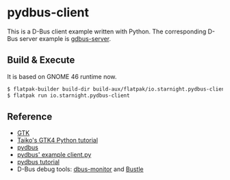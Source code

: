 # pydbus-client

This is a D-Bus client example written with Python.
The corresponding D-Bus server example is [gdbus-server](https://github.com/starnight/gdbus-server/tree/main).

## Build & Execute

It is based on GNOME 46 runtime now.

```sh
$ flatpak-builder build-dir build-aux/flatpak/io.starnight.pydbus-client.yaml --force-clean --install --user
$ flatpak run io.starnight.pydbus-client
```

## Reference

* [GTK](https://docs.gtk.org/gtk4/index.html)
* [Taiko's GTK4 Python tutorial](https://github.com/Taiko2k/GTK4PythonTutorial)
* [pydbus](https://github.com/LEW21/pydbus)
* [pydbus' example client.py](https://github.com/LEW21/pydbus/blob/master/examples/clientserver/client.py)
* [pydbus tutorial](https://github.com/LEW21/pydbus/blob/master/doc/tutorial.rst)
* D-Bus debug tools: [dbus-monitor](https://dbus.freedesktop.org/doc/dbus-monitor.1.html) and [Bustle](https://gitlab.gnome.org/World/bustle)
